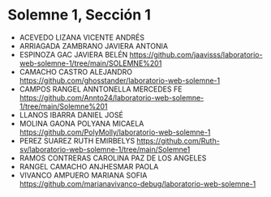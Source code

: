 # Solemne 1, Sección 1
* ACEVEDO LIZANA VICENTE ANDRÉS
* ARRIAGADA ZAMBRANO JAVIERA ANTONIA
* ESPINOZA GAC JAVIERA BELÉN https://github.com/jaavisss/laboratorio-web-solemne-1/tree/main/SOLEMNE%201
* CAMACHO CASTRO ALEJANDRO https://github.com/ghosstander/laboratorio-web-solemne-1
* CAMPOS RANGEL ANNTONELLA MERCEDES FE https://github.com/Annto24/laboratorio-web-solemne-1/tree/main/Solemne%201
* LLANOS IBARRA DANIEL JOSÉ
* MOLINA GAONA POLYANA MICAELA https://github.com/PolyMolly/laboratorio-web-solemne-1
* PEREZ SUAREZ RUTH EMIRBELYS https://github.com/Ruth-sv/laboratorio-web-solemne-1/tree/main/Solemne1
* RAMOS CONTRERAS CAROLINA PAZ DE LOS ANGELES
* RANGEL CAMACHO ANJHESMAR PAOLA
* VIVANCO AMPUERO MARIANA SOFIA https://github.com/marianavivanco-debug/laboratorio-web-solemne-1
